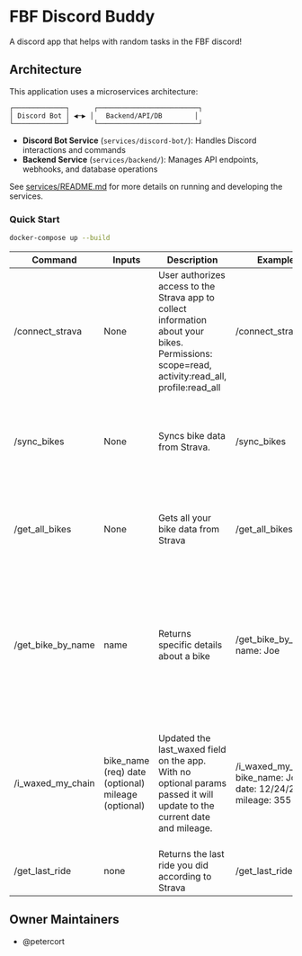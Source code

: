 <!--
  This README is autogenerated. Do not make modifications directly to this file.
  Changes should be made to the readme-template.yml file and the generate-readme.js script.
  -->

  # FBF Discord Buddy

  A discord app that helps with random tasks in the FBF discord!

  ## Architecture

This application uses a microservices architecture:

```
┌─────────────┐      ┌─────────────────────────┐
│ Discord Bot │ ◀─▶ │   Backend/API/DB        │
└─────────────┘      └─────────────────────────┘
```

- **Discord Bot Service** (`services/discord-bot/`): Handles Discord interactions and commands
- **Backend Service** (`services/backend/`): Manages API endpoints, webhooks, and database operations

See [services/README.md](services/README.md) for more details on running and developing the services.

### Quick Start

```bash
docker-compose up --build
```


  | Command | Inputs | Description | Example | Output |
| ------- | ------ | ----------- | ------- | ------ |
| /connect_strava | None | User authorizes access to the Strava app to collect information about your bikes. Permissions: scope=read, activity:read_all, profile:read_all | /connect_strava | A link to connect to Strava |
| /sync_bikes | None | Syncs bike data from Strava. | /sync_bikes | Returns bike data in the format Name (Brand, Model, Mileage) |
| /get_all_bikes | None | Gets all your bike data from Strava | /get_all_bikes | Returns bike data in the format Name (Brand, Model) | 
| /get_bike_by_name | name | Returns specific details about a bike | /get_bike_by_name name: Joe | Returns more bike data in the format name, brand, model, current mileage, and last waxed (date + mileage) | 
| /i_waxed_my_chain | bike_name (req) date (optional) mileage (optional) | Updated the last_waxed field on the app. With no optional params passed it will update to the current date and mileage. | /i_waxed_my_chain bike_name: Joe date: 12/24/2024 mileage: 355 | If successful, returns the date and mileage in the system for a last wax, otherwise returns an error. | 
| /get_last_ride | none | Returns the last ride you did according to Strava | /get_last_ride | Returns info on the last ride you did. |

  ## Owner Maintainers
  - @petercort
